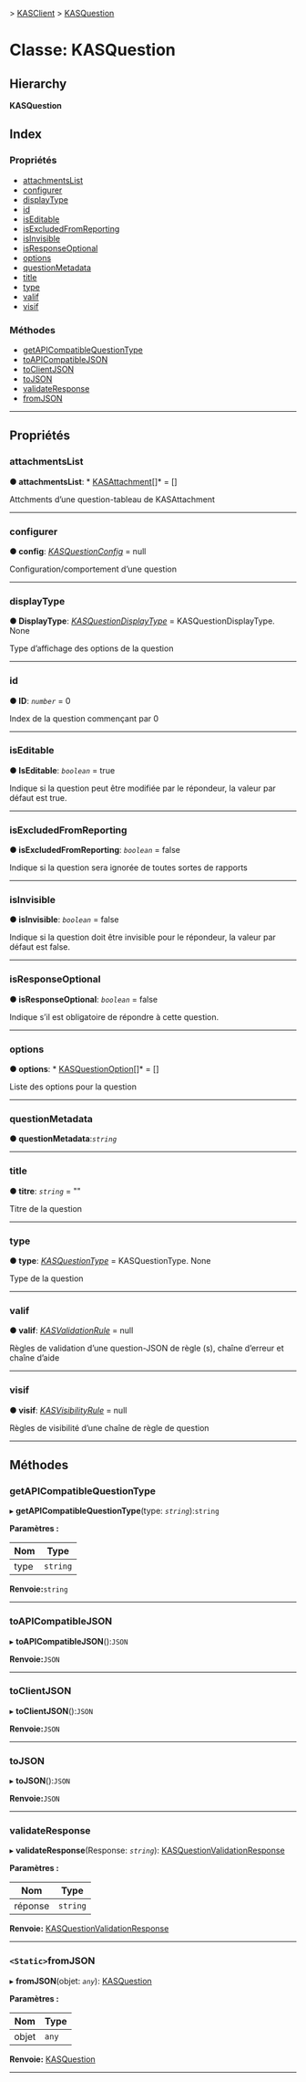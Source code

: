 [](../README.md) > [KASClient](../modules/kasclient.md) > [KASQuestion](../classes/kasclient.kasquestion.md)

# <a name="class-kasquestion"></a>Classe: KASQuestion

## <a name="hierarchy"></a>Hierarchy

**KASQuestion**

## <a name="index"></a>Index

### <a name="properties"></a>Propriétés

* [attachmentsList](kasclient.kasquestion.md#attachmentslist)
* [configurer](kasclient.kasquestion.md#config)
* [displayType](kasclient.kasquestion.md#displaytype)
* [id](kasclient.kasquestion.md#id)
* [isEditable](kasclient.kasquestion.md#iseditable)
* [isExcludedFromReporting](kasclient.kasquestion.md#isexcludedfromreporting)
* [isInvisible](kasclient.kasquestion.md#isinvisible)
* [isResponseOptional](kasclient.kasquestion.md#isresponseoptional)
* [options](kasclient.kasquestion.md#options)
* [questionMetadata](kasclient.kasquestion.md#questionmetadata)
* [title](kasclient.kasquestion.md#title)
* [type](kasclient.kasquestion.md#type)
* [valif](kasclient.kasquestion.md#valif)
* [visif](kasclient.kasquestion.md#visif)
### <a name="methods"></a>Méthodes

* [getAPICompatibleQuestionType](kasclient.kasquestion.md#getapicompatiblequestiontype)
* [toAPICompatibleJSON](kasclient.kasquestion.md#toapicompatiblejson)
* [toClientJSON](kasclient.kasquestion.md#toclientjson)
* [toJSON](kasclient.kasquestion.md#tojson)
* [validateResponse](kasclient.kasquestion.md#validateresponse)
* [fromJSON](kasclient.kasquestion.md#fromjson)

---

## <a name="properties"></a>Propriétés

<a id="attachmentslist"></a>

###  <a name="attachmentslist"></a>attachmentsList

**● attachmentsList**: * [KASAttachment](kasclient.kasattachment.md)[]* = []

Attchments d’une question-tableau de KASAttachment

___
<a id="config"></a>

###  <a name="config"></a>configurer

**● config**: *[KASQuestionConfig](kasclient.kasquestionconfig.md)* = null

Configuration/comportement d’une question

___
<a id="displaytype"></a>

###  <a name="displaytype"></a>displayType

**● DisplayType**: *[KASQuestionDisplayType](../enums/kasclient.kasquestiondisplaytype.md)* = KASQuestionDisplayType. None

Type d’affichage des options de la question

___
<a id="id"></a>

###  <a name="id"></a>id

**● ID**: *`number`* = 0

Index de la question commençant par 0

___
<a id="iseditable"></a>

###  <a name="iseditable"></a>isEditable

**● IsEditable**: *`boolean`* = true

Indique si la question peut être modifiée par le répondeur, la valeur par défaut est true.

___
<a id="isexcludedfromreporting"></a>

###  <a name="isexcludedfromreporting"></a>isExcludedFromReporting

**● isExcludedFromReporting**: *`boolean`* = false

Indique si la question sera ignorée de toutes sortes de rapports

___
<a id="isinvisible"></a>

###  <a name="isinvisible"></a>isInvisible

**● isInvisible**: *`boolean`* = false

Indique si la question doit être invisible pour le répondeur, la valeur par défaut est false.

___
<a id="isresponseoptional"></a>

###  <a name="isresponseoptional"></a>isResponseOptional

**● isResponseOptional**: *`boolean`* = false

Indique s’il est obligatoire de répondre à cette question.

___
<a id="options"></a>

###  <a name="options"></a>options

**● options**: * [KASQuestionOption](kasclient.kasquestionoption.md)[]* = []

Liste des options pour la question

___
<a id="questionmetadata"></a>

###  <a name="questionmetadata"></a>questionMetadata

**● questionMetadata**:*`string`*

___
<a id="title"></a>

###  <a name="title"></a>title

**● titre**: *`string`* = ""

Titre de la question

___
<a id="type"></a>

###  <a name="type"></a>type

**● type**: *[KASQuestionType](../enums/kasclient.kasquestiontype.md)* = KASQuestionType. None

Type de la question

___
<a id="valif"></a>

###  <a name="valif"></a>valif

**● valif**: *[KASValidationRule](kasclient.kasvalidationrule.md)* = null

Règles de validation d’une question-JSON de règle (s), chaîne d’erreur et chaîne d’aide

___
<a id="visif"></a>

###  <a name="visif"></a>visif

**● visif**: *[KASVisibilityRule](kasclient.kasvisibilityrule.md)* = null

Règles de visibilité d’une chaîne de règle de question

___

## <a name="methods"></a>Méthodes

<a id="getapicompatiblequestiontype"></a>

###  <a name="getapicompatiblequestiontype"></a>getAPICompatibleQuestionType

▸ **getAPICompatibleQuestionType**(type: *`string`*):`string`

**Paramètres :**

| Nom | Type |
| ------ | ------ |
| type | `string` |

**Renvoie:**`string`

___
<a id="toapicompatiblejson"></a>

###  <a name="toapicompatiblejson"></a>toAPICompatibleJSON

▸ **toAPICompatibleJSON**():`JSON`

**Renvoie:**`JSON`

___
<a id="toclientjson"></a>

###  <a name="toclientjson"></a>toClientJSON

▸ **toClientJSON**():`JSON`

**Renvoie:**`JSON`

___
<a id="tojson"></a>

###  <a name="tojson"></a>toJSON

▸ **toJSON**():`JSON`

**Renvoie:**`JSON`

___
<a id="validateresponse"></a>

###  <a name="validateresponse"></a>validateResponse

▸ **validateResponse**(Response: *`string`*): [KASQuestionValidationResponse](kasclient.kasquestionvalidationresponse.md)

**Paramètres :**

| Nom | Type |
| ------ | ------ |
| réponse | `string` |

**Renvoie:** [KASQuestionValidationResponse](kasclient.kasquestionvalidationresponse.md)

___
<a id="fromjson"></a>

### <a name="static-fromjson"></a>`<Static>`fromJSON

▸ **fromJSON**(objet: *`any`*): [KASQuestion](kasclient.kasquestion.md)

**Paramètres :**

| Nom | Type |
| ------ | ------ |
| objet | `any` |

**Renvoie:** [KASQuestion](kasclient.kasquestion.md)

___

